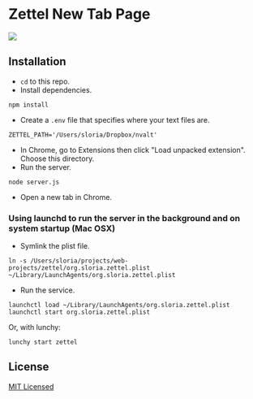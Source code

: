 # Zettel New Tab Page


![](https://dl.dropboxusercontent.com/u/1693233/github/zettel-new-tab-dark.png)


## Installation

* `cd` to this repo.
* Install dependencies.

```
npm install
```

* Create a ``.env`` file that specifies where your text files are.

```
ZETTEL_PATH='/Users/sloria/Dropbox/nvalt'
```

* In Chrome, go to Extensions then click "Load unpacked extension". Choose this directory.
* Run the server.

```
node server.js
```

* Open a new tab in Chrome.


### Using launchd to run the server in the background and on system startup (Mac OSX)

* Symlink the plist file.


```
ln -s /Users/sloria/projects/web-projects/zettel/org.sloria.zettel.plist ~/Library/LaunchAgents/org.sloria.zettel.plist
```

* Run the service.

```
launchctl load ~/Library/LaunchAgents/org.sloria.zettel.plist
launchctl start org.sloria.zettel.plist
```

Or, with lunchy:

```
lunchy start zettel
```


## License

[MIT Licensed](https://sloria.mit-license.org/)
